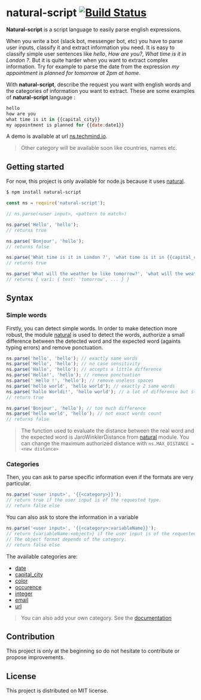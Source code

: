 # natural-script [![Build Status](https://travis-ci.org/thibaultfriedrich/natural-script.svg?branch=master)](https://travis-ci.org/thibaultfriedrich/natural-script)  

**Natural-script** is a script language to easily parse english expressions.

When you write a bot (slack bot, messenger bot, etc) you have to parse user inputs, classify it and extract information you need. It is easy to classify simple user sentences like *hello*, *How are you?*, *What time is it in London ?*. But it is quite harder when you want to extract complex information. Try for example to parse the date from the expression *my appointment is planned for tomorrow at 2pm at home*.

With **natural-script**, describe the request you want with english words and the categories of information you want to extract. These are some examples of **natural-script** language :

```javascript
hello
how are you
what time is it in {{capital_city}}
my appointment is planned for {{date:date1}}
```

A demo is available at url [ns.techmind.io](http://ns.techmind.io/).

> Other category will be available soon like countries, names etc.

## Getting started

For now, this project is only available for node.js because it uses [natural](https://github.com/NaturalNode/natural).

```bash
$ npm install natural-script
```

```javascript
const ns = require('natural-script');

// ns.parse(<user input>, <pattern to match>)

ns.parse('Hello', 'hello');
// returns true

ns.parse('Bonjour', 'hello');
// returns false

ns.parse('What time is it in London ?', 'what time is it in {{capital_city}}');
// returns true

ns.parse('What will the weather be like tomorrow?', 'what will the weather be like {{date:var1}}');
// returns { var1: { text: 'tomorrow', ... } }

```


## Syntax

### Simple words

Firstly, you can detect simple words. In order to make detection more robust, the module [natural](https://github.com/NaturalNode/natural) is used to detect the words, authorize a small difference between the detected word and the expected word (againts typing errors) and remove ponctuation.

```javascript
ns.parse('hello', 'hello'); // exactly same words
ns.parse('Hello', 'hello'); // no case sensitivity
ns.parse('Hallo', 'hello'); // accepts a little difference
ns.parse('Hello!', 'hello'); // remove ponctuation
ns.parse(' Hello !', 'hello'); // remove useless spaces
ns.parse('hello world', 'hello world'); // exactly 2 same words
ns.parse('hallo Worldi!', 'hello world'); // a lot of difference but still works
// return true

ns.parse('Bonjour', 'hello'); // too much difference
ns.parse('hello world', 'hello'); // not exact words count
// returns false
```
> The function used to evaluate the distance between the real word and the expected word is JaroWinklerDistance from [natural](https://github.com/NaturalNode/natural) module. You can change the maximum authorized distance with `ns.MAX_DISTANCE = <new distance>`

### Categories

Then, you can ask to parse specific information even if the formats are very particular.

```javascript
ns.parse('<user input>', '{{<category>}}');
// return true if the user input is of the requested type.
// return false else
```

You can also ask to store the information in a variable
```javascript
ns.parse('<user input>', '{{<category>:variableName}}');
// return {variableName:<object>} if the user input is of the requested type.
// The object format depends of the category.
// return false else
```

The available categories are:

* [date](doc/categories/date.md)
* [capital_city](doc/categories/city.md)
* [color](doc/categories/color.md)
* [occurence](doc/categories/occurrence.md)
* [integer](doc/categories/integer.md)
* [email](doc/categories/email.md)
* [url](doc/categories/url.md)

> You can also add your own category. See the [documentation](doc/customize-category.md)

## Contribution

This project is only at the beginning so do not hesitate to contribute or propose improvements.

## License

This project is distributed on MIT license.
